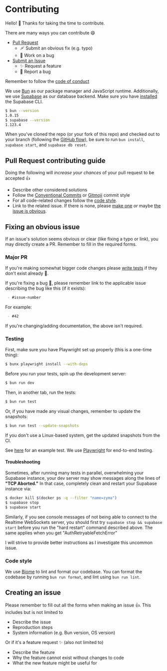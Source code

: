 # Contributing

Hello! :wave: Thanks for taking the time to contribute.

There are many ways you can contribute :smile:

- [Pull Request](#pull-request-contributing-guide)
  - 🩹 Submit an obvious fix (e.g. typo)
  - :memo: Work on a bug
- [Submit an Issue](#creating-an-issue)
  - :sparkles: Request a feature
  - :bug: Report a bug

Remember to follow the [code of conduct](./CODE_OF_CONDUCT.md)

We use [Bun](https://bun.sh) as our package manager and JavaScript runtime. Additionally, we use [Supabase](https://supabase.com) as our database backend. Make sure you have [installed](https://supabase.com/docs/guides/cli/getting-started#installing-the-supabase-cli) the Supabase CLI.

```bash
$ bun --version
1.0.15
$ supabase --version
1.123.4
```

When you've cloned the repo (or your fork of this repo) and checked out to your branch (following the [GitHub flow](https://docs.github.com/en/get-started/quickstart/github-flow#create-a-branch)), be sure to run `bun install`, `supabase start`, and `supabase db reset`.

## Pull Request contributing guide

Doing the following will *increase your chances* of your pull request to be accepted :+1:

- Describe other considered solutions
- Follow the [Conventional Commits](https://www.conventionalcommits.org/en/v1.0.0/) or [Gitmoji](https://gitmoji.dev) commit style
- For all code-related changes follow the [code style](#code-style).
- Link to the related issue. If there is none, please [make one](#creating-an-issue) *or* maybe [the issue is obvious](#fixing-an-obvious-issue).

## Fixing an obvious issue

If an issue's solution seems obvious or clear (like fixing a typo or link), you may directly create a PR. Remember to fill in the required forms.

### Major PR

If you're making somewhat bigger code changes please [write tests](#testing) if they don't exist already :test_tube:.

If you're fixing a bug :bug:, please remember link to the applicable issue describing the bug like this (if it exists):

```md
 - #issue-number
```

For example:

```md
 - #42
```

If you're changing/adding documentation, the above isn't required.

### Testing

First, make sure you have Playwright set up properly (this is a one-time thing):

```bash
$ bunx playwright install --with-deps
```

Before you run your tests, spin up the development server:

```bash
$ bun run dev
```

Then, in another tab, run the tests:

```bash
$ bun run test
```

Or, if you have made any visual changes, remember to update the snapshots:

```bash
$ bun run test --update-snapshots
```

If you don't use a Linux-based system, get the updated snapshots from the CI.

See [here](./tests/example.spec.ts) for an example test. We use [Playwright](https://playwright.dev) for end-to-end testing.

#### Troubleshooting

Sometimes, after running many tests in parallel, overwhelming your Supabase instance, your dev server may show messages along the lines of **"TCP Aborted."** In that case, completely clean and restart your Supabase instance via:

```bash
$ docker kill $(docker ps -q --filter "name=zyma")
$ supabase stop
$ supabase start
```

Similarly, if you see console messages of not being able to connect to the Realtime WebSockets server, you should first try `supabase stop && supabase start` before you run the "hard restart" command described above. The same applies when you get "AuthRetryableFetchError"

I will strive to provide better instructions as I investigate this uncommon issue.

### Code style

We use [Biome](https://biomejs.dev) to lint and format our codebase. You can format the codebase by running `bun run format`, and lint using `bun run lint`.

## Creating an issue

Please remember to fill out all the forms when making an issue :+1:. This includes but is not limited to

- Describe the issue
- Reproduction steps
- System information (e.g. Bun version, OS version)

Or if it's a feature request :sparkles: (also not limited to)

- Describe the feature
- Why the feature cannot exist without changes to code
- What the new feature might be useful for
